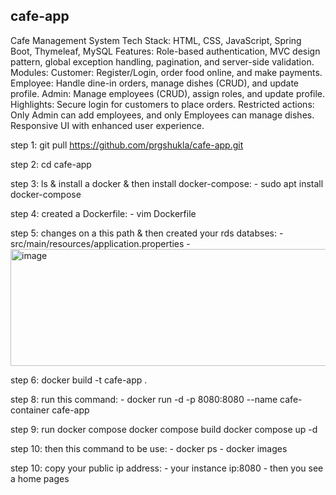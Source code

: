 ## cafe-app

Cafe Management System
Tech Stack: HTML, CSS, JavaScript, Spring Boot, Thymeleaf, MySQL
Features: Role-based authentication, MVC design pattern, global exception handling, pagination, and server-side validation.
Modules:
Customer: Register/Login, order food online, and make payments.
Employee: Handle dine-in orders, manage dishes (CRUD), and update profile.
Admin: Manage employees (CRUD), assign roles, and update profile.
Highlights:
Secure login for customers to place orders.
Restricted actions: Only Admin can add employees, and only Employees can manage dishes.
Responsive UI with enhanced user experience.

step 1: git pull https://github.com/prgshukla/cafe-app.git

step 2: cd cafe-app

step 3: ls & install a docker & then install docker-compose:
    - sudo apt install docker-compose

step 4: created a Dockerfile:
    - vim Dockerfile

step 5: changes on a this path & then created your rds databses: 
     - src/main/resources/application.properties
     - <img width="1342" height="187" alt="image" src="https://github.com/user-attachments/assets/10537be5-00bb-4b00-b6d1-346a93999f72" />

step 6: docker build -t cafe-app .

step 8: run this command:
    - docker run -d -p 8080:8080 --name cafe-container cafe-app

step 9: run docker compose 
        docker compose build 
        docker compose up -d
        
step 10: then this command to be use: 
    - docker ps 
    - docker images 

step 10: copy your public ip address:
     - your instance ip:8080
     - then you see a home pages 
